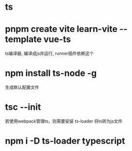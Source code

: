 

# ts



# pnpm create vite learn-vite --template vue-ts


ts编译器, 编译成js并运行, runner插件依赖这个
# npm install ts-node -g


生成默认配置文件
# tsc --init

若使用webpack管理ts，则需要安装 ts-loader 将ts转为js文件
# npm i -D ts-loader typescript 